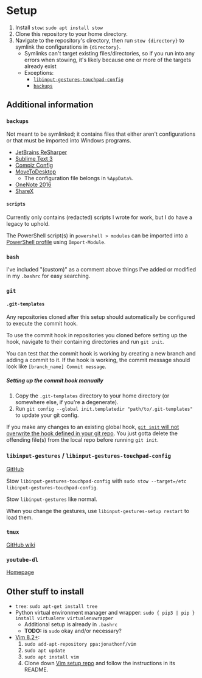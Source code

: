 # Setup

1. Install `stow`: `sudo apt install stow`
2. Clone this repository to your home directory.
3. Navigate to the repository's directory, then run `stow {directory}` to
    symlink the configurations in `{directory}`.
    - Symlinks can't target existing files/directories, so if you run into any
        errors when stowing, it's likely because one or more of the targets
        already exist
    - Exceptions:
        - [`libinput-gestures-touchpad-config`](#libinput-gestures--libinput-gestures-touchpad-config)
        - [`backups`](#backups)

## Additional information

### `backups`

Not meant to be symlinked; it contains files that either aren't configurations
or that must be imported into Windows programs.

- [JetBrains ReSharper](https://account.jetbrains.com/licenses)
- [Sublime Text 3](https://www.sublimetext.com/3)
- [Compiz Config](https://packages.ubuntu.com/search?keywords=compizconfig-settings-manager)
- [MoveToDesktop](https://github.com/Eun/MoveToDesktop/releases)
    - The configuration file belongs in `%AppData%`.
- [OneNote 2016](https://www.onenote.com/download)
- [ShareX](https://getsharex.com/downloads/)

#### `scripts`

Currently only contains (redacted) scripts I wrote for work, but I do have a
legacy to uphold.

The PowerShell script(s) in `powershell > modules` can be imported into a
[PowerShell profile](https://docs.microsoft.com/en-us/powershell/module/microsoft.powershell.core/about/about_profiles?view=powershell-7.1)
using `Import-Module`.

### `bash`

I've included "(custom)" as a comment above things I've added or modified in my
`.bashrc` for easy searching.

### `git`

#### `.git-templates`

Any repositories cloned after this setup should automatically be configured to
execute the commit hook.

To use the commit hook in repositories you cloned before setting up the hook,
navigate to their containing directories and run `git init`.

You can test that the commit hook is working by creating a new branch and
adding a commit to it. If the hook is working, the commit message should look
like `[branch_name] Commit message`.

##### Setting up the commit hook manually

1. Copy the `.git-templates` directory to your home directory (or somewhere
    else, if you're a degenerate).
2. Run `git config --global init.templatedir "path/to/.git-templates"` to update
    your git config.

If you make any changes to an existing global hook, [`git init` will not
overwrite the hook defined in your git repo](https://coderwall.com/p/jp7d5q/create-a-global-git-commit-hook).
You just gotta delete the offending file(s) from the local repo before
running `git init`.

### `libinput-gestures` / `libinput-gestures-touchpad-config`

[GitHub](https://github.com/bulletmark/libinput-gestures)

Stow `libinput-gestures-touchpad-config` with
`sudo stow --target=/etc libinput-gestures-touchpad-config`.

Stow `libinput-gestures` like normal.

When you change the gestures, use `libinput-gestures-setup restart` to load them.

### `tmux`

[GitHub wiki](https://github.com/tmux/tmux/wiki)

### `youtube-dl`

[Homepage](https://ytdl-org.github.io/youtube-dl/index.html)

## Other stuff to install

- `tree`: `sudo apt-get install tree`
- Python virtual environment manager and wrapper:
    `sudo { pip3 | pip } install virtualenv virtualenvwrapper`
    - Additional setup is already in `.bashrc`
    - **TODO:** is `sudo` okay and/or necessary?
- [Vim 8.2+](https://tipsonubuntu.com/2016/09/13/vim-8-0-released-install-ubuntu-16-04/):
    1. `sudo add-apt-repository ppa:jonathonf/vim`
    2. `sudo apt update`
    3. `sudo apt install vim`
    4. Clone down [Vim setup repo](https://bitbucket.org/ChloeH/vim-setup/)
        and follow the instructions in its README.
